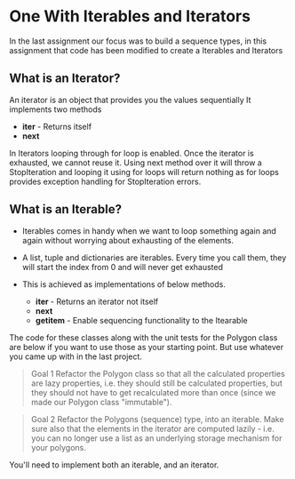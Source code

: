 # One With Iterables and Iterators

In the last assignment our focus was to build a sequence types, in this assignment that code has been modified to create a Iterables and Iterators

## What is an Iterator?
An iterator is an object that provides you the values sequentially
It implements two methods 
- __iter__ - Returns itself
- __next__

In Iterators looping through for loop is enabled. Once the iterator is exhausted, we cannot reuse it. Using next method over it will throw a StopIteration and looping it using for loops will return nothing as for loops provides
exception handling for StopIteration errors.


## What is an Iterable?

- Iterables comes in handy when we want to loop something again and again without worrying about exhausting of the elements. 

- A list, tuple and dictionaries are iterables. Every time you call them, they will start the index from 0 and will never get exhausted

- This is achieved as implementations of below methods.
    - __iter__ - Returns an iterator not itself
    - __next__
    -  __getitem__ - Enable sequencing functionality to the Itearable



The code for these classes along with the unit tests for the Polygon class are below if you want to use those as your starting point. But use whatever you came up with in the last project.

> Goal 1
Refactor the Polygon class so that all the calculated properties are lazy properties, i.e. they should still be calculated properties, but they should not have to get recalculated more than once (since we made our Polygon class "immutable").


> Goal 2
Refactor the Polygons (sequence) type, into an iterable. Make sure also that the elements in the iterator are computed lazily - i.e. you can no longer use a list as an underlying storage mechanism for your polygons.

You'll need to implement both an iterable, and an iterator.